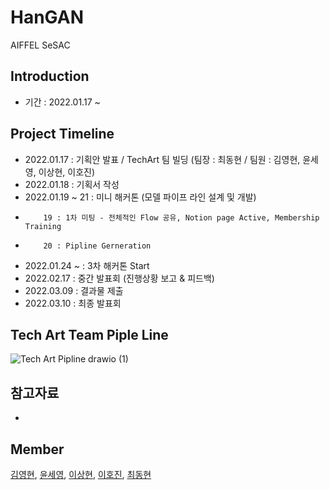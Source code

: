 # HanGAN
AIFFEL SeSAC


## Introduction
* 기간 : 2022.01.17 ~


## Project Timeline
* 2022.01.17 : 기획안 발표 / TechArt 팀 빌딩 (팀장 : 최동현 / 팀원 : 김영현, 윤세영, 이상현, 이호진)
* 2022.01.18 : 기획서 작성
* 2022.01.19 ~ 21 : 미니 해커톤 (모델 파이프 라인 설계 및 개발)
*         19 : 1차 미팅 - 전체적인 Flow 공유, Notion page Active, Membership Training
*         20 : Pipline Gerneration
* 2022.01.24 ~ : 3차 해커톤 Start
* 2022.02.17 : 중간 발표회 (진행상황 보고 & 피드백)
* 2022.03.09 : 결과물 제출
* 2022.03.10 : 최종 발표회


## Tech Art Team Piple Line
![Tech Art Pipline drawio (1)](https://user-images.githubusercontent.com/90362869/150272607-22eb6f3b-455d-429b-ace0-c9e495dffc92.png)


## 참고자료
*

## Member
[김영현](https://github.com/kim1987), [윤세영](https://github.com/uni1023), [이상현](https://github.com/oddhyeon), [이호진](https://github.com/ghwlsdl), [최동현](https://github.com/donghyundavidchoi)

